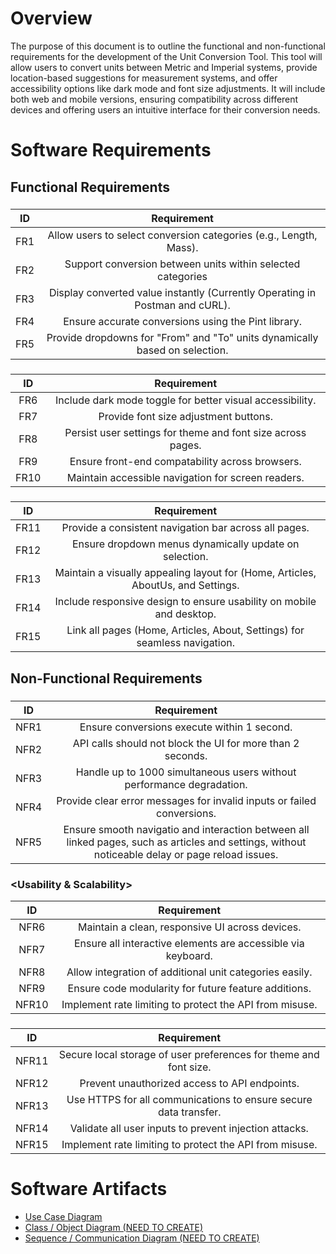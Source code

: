 # Overview

The purpose of this document is to outline the functional and non-functional requirements for the development of the Unit Conversion Tool. This tool will allow users to convert units between Metric and Imperial systems, provide location-based suggestions for measurement systems, and offer accessibility options like dark mode and font size adjustments. It will include both web and mobile versions, ensuring compatibility across different devices and offering users an intuitive interface for their conversion needs.

# Software Requirements

<Describe the structure of this section>

## Functional Requirements

### <Unit Conversion Features>

| ID | Requirement |
| :-------------: | :----------: |
| FR1 | Allow users to select conversion categories (e.g., Length, Mass). |
| FR2 | Support conversion between units within selected categories |
| FR3 | Display converted value instantly (Currently Operating in Postman and cURL). |
| FR4 | Ensure accurate conversions using the Pint library. |
| FR5 | Provide dropdowns for "From" and "To" units dynamically based on selection. |

### <Accessibility Feature>

| ID | Requirement |
| :-------------: | :----------: |
| FR6 | Include dark mode toggle for better visual accessibility. |
| FR7 | Provide font size adjustment buttons. |
| FR8 | Persist user settings for theme and font size across pages. |
| FR9 | Ensure front-end compatability across browsers. |
| FR10 | Maintain accessible navigation for screen readers. |

### <Front-End Visual Aspects>

| ID | Requirement |
| :-------------: | :----------: |
| FR11 | Provide a consistent navigation bar across all pages. |
| FR12 | Ensure dropdown menus dynamically update on selection. |
| FR13 | Maintain a visually appealing layout for (Home, Articles, AboutUs, and Settings. |
| FR14 | Include responsive design to ensure usability on mobile and desktop. |
| FR15 | Link all pages (Home, Articles, About, Settings) for seamless navigation. |

## Non-Functional Requirements

### <Performance>

| ID | Requirement |
| :-------------: | :----------: |
| NFR1 | Ensure conversions execute within 1 second. |
| NFR2 | API calls should not block the UI for more than 2 seconds. |
| NFR3 | Handle up to 1000 simultaneous users without performance degradation. |
| NFR4 | Provide clear error messages for invalid inputs or failed conversions. |
| NFR5 | Ensure smooth navigatio and interaction between all linked pages, such as articles and settings, without noticeable delay or page reload issues. |

### <Usability & Scalability>

| ID | Requirement |
| :-------------: | :----------: |
| NFR6 | Maintain a clean, responsive UI across devices. |
| NFR7 | Ensure all interactive elements are accessible via keyboard. |
| NFR8 | Allow integration of additional unit categories easily. |
| NFR9 | Ensure code modularity for future feature additions. |
| NFR10 | Implement rate limiting to protect the API from misuse. |

### <Security>

| ID | Requirement |
| :-------------: | :----------: |
| NFR11 | Secure local storage of user preferences for theme and font size. |
| NFR12 | Prevent unauthorized access to API endpoints. |
| NFR13 | Use HTTPS for all communications to ensure secure data transfer. |
| NFR14 | Validate all user inputs to prevent injection attacks. |
| NFR15 | Implement rate limiting to protect the API from misuse. |

# Software Artifacts

<Describe the purpose of this section>

* [Use Case Diagram](../artifacts/use_case_diagram/use_case_diagram.png)
* [Class / Object Diagram (NEED TO CREATE)](to_some_file.pdf)
* [Sequence / Communication Diagram (NEED TO CREATE)](to_some_file.pdf)
